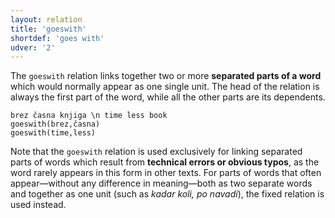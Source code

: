 ```yaml
---
layout: relation
title: 'goeswith'
shortdef: 'goes with'
udver: '2'
---
```


The `goeswith` relation links together two or more **separated parts of a word** which would normally appear as one single unit. The head of the relation is always the first part of the word, while all the other parts are its dependents. 

~~~ sdparse
brez časna knjiga \n time less book
goeswith(brez,časna)
goeswith(time,less)
~~~

Note that the `goeswith` relation is used exclusively for linking separated parts of words which result from **technical errors or obvious typos**, as the word rarely appears in this form in other texts. For parts of words that often appear—without any difference in meaning—both as two separate words and together as one unit (such as *kadar koli, po navadi*), the fixed relation is used instead.
<!-- Interlanguage links updated Po 11. listopadu 2024, 20:10:58 CET -->

